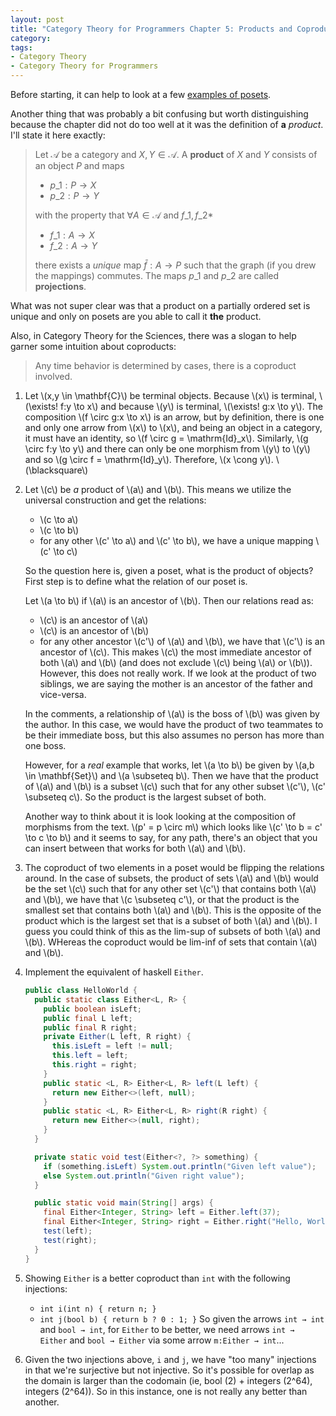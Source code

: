 ```yaml
---
layout: post
title: "Category Theory for Programmers Chapter 5: Products and Coproducts"
category:
tags:
- Category Theory
- Category Theory for Programmers
---
```


Before starting, it can help to look at a few [examples of
posets](https://en.wikipedia.org/wiki/Partially_ordered_set#Examples).

Another thing that was probably a bit confusing but worth
distinguishing because the chapter did not do too well at it was the
definition of **a** *product*. I'll state it here exactly:

> Let $\mathscr{A}$ be a category and $X,Y \in \mathscr{A}$. A
> **product** of $X$ and $Y$ consists of an object $P$ and maps
> 
> * $p\_1:P \to X$
> * $p\_2:P \to Y$
>
> with the property that $\forall A \in \mathscr{A}$ and $f\_1,f\_2$*
>
> * $f\_1:A \to X$
> * $f\_2:A \to Y$
>
> there exists a *unique* map $\bar{f}:A \to P$ such that the graph
> (if you drew the mappings) commutes. The maps $p\_1$ and $p\_2$ are
> called **projections**.

What was not super clear was that a product on a partially ordered set
is unique and only on posets are you able to call it **the** product.

Also, in Category Theory for the Sciences, there was a slogan to help
garner some intuition about coproducts:

> Any time behavior is determined by cases, there is a coproduct
> involved.


1. Let \\(x,y \in \mathbf{C}\\) be terminal objects. Because \\(x\\)
   is terminal, \\(\exists! f:y \to x\\) and because \\(y\\) is
   terminal, \\(\exists! g:x \to y\\). The composition \\(f \circ g:x
   \to x\\) is an arrow, but by definition, there is one and only one
   arrow from \\(x\\) to \\(x\\), and being an object in a category,
   it must have an identity, so \\(f \circ g = \mathrm{Id}_x\\).
   Similarly, \\(g \circ f:y \to y\\) and there can only be one
   morphism from \\(y\\) to \\(y\\) and so \\(g \circ f =
   \mathrm{Id}_y\\). Therefore, \\(x \cong y\\). \\(\blacksquare\\)

2. Let \\(c\\) be *a* product of \\(a\\) and \\(b\\). This means we
   utilize the universal construction and get the relations:
   - \\(c \to a\\)
   - \\(c \to b\\)
   - for any other \\(c' \to a\\) and \\(c' \to b\\), we have a unique
     mapping \\(c' \to c\\)

   So the question here is, given a poset, what is the product of
   objects? First step is to define what the relation of our poset
   is.

   Let \\(a \to b\\) if \\(a\\) is an ancestor of \\(b\\). Then our
   relations read as:
   - \\(c\\) is an ancestor of \\(a\\)
   - \\(c\\) is an ancestor of \\(b\\)
   - for any other ancestor \\(c'\\) of \\(a\\) and \\(b\\), we have
     that \\(c'\\) is an ancestor of \\(c\\).
   This makes \\(c\\) the most immediate ancestor of both \\(a\\) and
   \\(b\\) (and does not exclude \\(c\\) being \\(a\\) or \\(b\\)).
   However, this does not really work. If we look at the product of
   two siblings, we are saying the mother is an ancestor of the father
   and vice-versa.

   In the comments, a relationship of \\(a\\) is the boss of \\(b\\)
   was given by the author. In this case, we would have the product of
   two teammates to be their immediate boss, but this also assumes no
   person has more than one boss.

   However, for a _real_ example that works, let \\(a \to b\\) be
   given by \\(a,b \in \mathbf{Set}\\) and \\(a \subseteq b\\). Then
   we have that the product of \\(a\\) and \\(b\\) is a subset \\(c\\)
   such that for any other subset \\(c'\\), \\(c' \subseteq c\\). So
   the product is the largest subset of both.

   Another way to think about it is look looking at the composition of
   morphisms from the text. \\(p' = p \circ m\\) which looks like
   \\(c' \to b = c' \to c \to b\\) and it seems to say, for any path,
   there's an object that you can insert between that works for both
   \\(a\\) and \\(b\\).

3. The coproduct of two elements in a poset would be flipping the
   relations around. In the case of subsets, the product of
   sets \\(a\\) and \\(b\\) would be the set \\(c\\) such that for any
   other set \\(c'\\) that contains both \\(a\\) and \\(b\\), we have
   that \\(c \subseteq c'\\), or that the product is the smallest set
   that contains both \\(a\\) and \\(b\\). This is the opposite of the
   product which is the largest set that is a subset of both \\(a\\)
   and \\(b\\). I guess you could think of this as the lim-sup of
   subsets of both \\(a\\) and \\(b\\). WHereas the coproduct would be
   lim-inf of sets that contain \\(a\\) and \\(b\\).

4. Implement the equivalent of haskell `Either`.
   ```java
   public class HelloWorld {
     public static class Either<L, R> {
       public boolean isLeft;
       public final L left;
       public final R right;
       private Either(L left, R right) {
         this.isLeft = left != null;
         this.left = left;
         this.right = right;
       }
       public static <L, R> Either<L, R> left(L left) {
         return new Either<>(left, null);
       }
       public static <L, R> Either<L, R> right(R right) {
         return new Either<>(null, right);
       }
     }
   
     private static void test(Either<?, ?> something) {
       if (something.isLeft) System.out.println("Given left value");
       else System.out.println("Given right value");
     }
   
     public static void main(String[] args) {
       final Either<Integer, String> left = Either.left(37);
       final Either<Integer, String> right = Either.right("Hello, World");
       test(left);
       test(right);
     }
   }
   ```

5. Showing `Either` is a better coproduct than `int` with the
   following injections:
   - `int i(int n) { return n; }`
   - `int j(bool b) { return b ? 0 : 1; }`
   So given the arrows `int → int` and `bool → int`, for `Either` to
   be better, we need arrows `int → Either` and `bool → Either` via
   some arrow `m:Either → int`...

6. Given the two injections above, `i` and `j`, we have "too many"
   injections in that we're surjective but not injective. So it's
   possible for overlap as the domain is larger than the codomain (ie,
   bool (2) + integers (2^64), integers (2^64)). So in this instance,
   one is not really any better than another.
